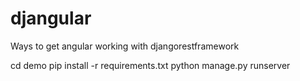 djangular
============

Ways to get angular working with djangorestframework

cd demo
pip install -r requirements.txt
python manage.py runserver

